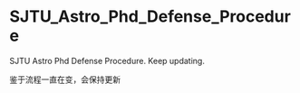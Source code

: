 # SJTU_Astro_Phd_Defense_Procedure
SJTU Astro Phd Defense Procedure. Keep updating.

鉴于流程一直在变，会保持更新 